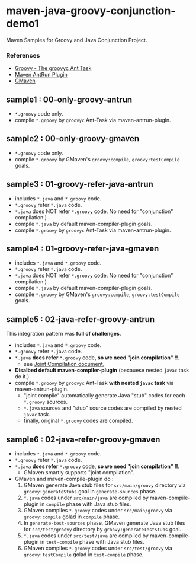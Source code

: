 maven-java-groovy-conjunction-demo1
====================================

Maven Samples for Groovy and Java Conjunction Project.

### References

- [Groovy - The groovyc Ant Task](http://groovy.codehaus.org/The+groovyc+Ant+Task)
- [Maven AntRun Plugin](http://maven.apache.org/plugins/maven-antrun-plugin/)
- [GMaven](http://docs.codehaus.org/display/GMAVEN/Home)

sample1 : 00-only-groovy-antrun
------

- `*.groovy` code only.
- compile `*.groovy` by `groovyc` Ant-Task via maven-antrun-plugin.

sample2 : 00-only-groovy-gmaven
------

- `*.groovy` code only.
- compile `*.groovy` by GMaven's `groovy:compile`, `groovy:testCompile` goals.

sample3 : 01-groovy-refer-java-antrun
------

- includes `*.java` and `*.groovy` code.
- `*.groovy` refer `*.java` code.
- `*.java` does NOT  refer `*.groovy` code. No need for "conjunction" compilation:)
- compile `*.java` by default maven-compiler-plugin goals.
- compile `*.groovy` by `groovyc` Ant-Task via maven-antrun-plugin.

sample4 : 01-groovy-refer-java-gmaven
------

- includes `*.java` and `*.groovy` code.
- `*.groovy` refer `*.java` code.
- `*.java` does NOT  refer `*.groovy` code. No need for "conjunction" compilation:)
- compile `*.java` by default maven-compiler-plugin goals.
- compile `*.groovy` by GMaven's `groovy:compile`, `groovy:testCompile` goals.

sample5 : 02-java-refer-groovy-antrun
------

This integration pattern was **full of challenges**.

- includes `*.java` and `*.groovy` code.
- `*.groovy` refer `*.java` code.
- `*.java` **does refer** `*.groovy` code, **so we need "join compilation" !!**.
  * see [Joint Compilation document.](http://groovy.codehaus.org/The+groovyc+Ant+Task)
- **Disalbed default maven-compiler-plugin** (becauese nested `javac` task do it.)
- compile `*.groovy` by `groovyc` Ant-Task **with nested `javac` task**  via maven-antrun-plugin.
  * "joint compile" automatically generate Java "stub" codes for each `*.groovy` sources.
  * `*.java` sources and "stub" source codes are compiled by nested `javac` task.
  * finally, original `*.groovy` codes are compiled.

sample6 : 02-java-refer-groovy-gmaven
------

- includes `*.java` and `*.groovy` code.
- `*.groovy` refer `*.java` code.
- `*.java` **does refer** `*.groovy` code, **so we need "join compilation" !!**.
  * GMaven smartly supports "joint compilation".
- GMaven and maven-compile-plugin do : 
  1. GMaven generate Java stub files for `src/main/groovy` directory via `groovy:generateStubs` goal in `generate-sources` phase.
  2. `*.java` codes under `src/main/java` are compiled by maven-compile-plugin in `compile` phase with Java stub files.
  3. GMaven compiles `*.groovy` codes under `src/main/groovy` via `groovy:compile` golad in `compile` phase.
  4. In `generate-test-sources` phase, GMaven generate Java stub files for `src/test/groovy` directory by `groovy:generateTestStubs` goal.
  5. `*.java` codes under `src/test/java` are compiled by maven-compile-plugin in `test-compile` phase with Java stub files.
  6. GMaven compiles `*.groovy` codes under `src/test/groovy` via `groovy:testCompile` golad in `test-compile` phase.



